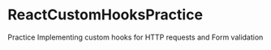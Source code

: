 # ReactCustomHooksPractice
 Practice Implementing custom hooks for HTTP requests and Form validation
